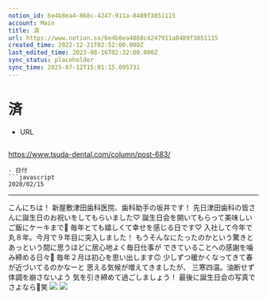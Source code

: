 ```yaml
---
notion_id: 6e4b8ea4-868c-4247-911a-8489f3851115
account: Main
title: 済　
url: https://www.notion.so/6e4b8ea4868c4247911a8489f3851115
created_time: 2022-12-21T02:52:00.000Z
last_edited_time: 2023-08-16T02:32:00.000Z
sync_status: placeholder
sync_time: 2025-07-12T15:01:15.095731
---
```

# 済

- URL
  ```javascript
https://www.tsuda-dental.com/column/post-683/
  ```
- 日付
  ```javascript
2020/02/15
  ```
---
こんにちは！
新屋敷津田歯科医院、歯科助手の坂井です！
先日津田歯科の皆さんに誕生日のお祝いをしてもらいました♡
誕生日会を開いてもらって美味しいご飯にケーキまで🤗
毎年とても嬉しくて幸せを感じる日です♡
入社して今年で丸８年。今月で９年目に突入しました！
もうそんなにたったのかという驚きと
あっという間に思うほどに居心地よく毎日仕事が
できていることへの感謝を噛み締める日々🦷
毎年２月は初心を思い出します🙃
少しずつ暖かくなってきて春が近づいてるのかなーと
思える気候が増えてきましたが、
三寒四温。油断せず体調を崩さないよう
気を引き締めて過ごしましょう！
最後に誕生日会の写真でさよなら👋笑
![](https://www.tsuda-dental.com/column/_data/contribute/images/683_1_18.jpg)
![](https://www.tsuda-dental.com/column/_data/contribute/images/683_1_19.jpg)